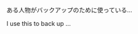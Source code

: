 
<!---
tahuman/tahuman is a ✨ special ✨ repository because its `README.md` (this file) appears on your GitHub profile.
You can click the Preview link to take a look at your changes.
--->
ある人物がバックアップのために使っている…

I use this to back up …
